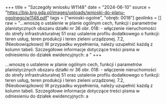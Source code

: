 +++
title = "Szczegóły wniosku W1148"
date = "2024-06-10"
source = "https://bip.brg.gda.pl/images/uploads/wnioski-do-planu-ogolnego/w1148.pdf"
tags = ["wnioski-ogolne", "obręb: 0018"]
geolinks = []
raw = "...wnoszę o ustalenie w planie ogólnym cech, funkcji i parametrów planistycznych obszaru działki nr 36 obr. 018: - włączenie nieruchomości do strefy infrastrukturalnej 51 oraz ustalenie profilu dodatkowego o funkcji: teren usług, teren produkcji i teren zieleni urządzonej. 7.2, (Nieobowiązkowo) W przypadku wypełnienia, należy uzupełnić każdą z kolumn tabeli. Szczegółowe informacje dotyczące treści pisma w odniesieniu do działek ewidencyjnych: a "
+++

...wnoszę o ustalenie w planie ogólnym cech, funkcji i parametrów planistycznych obszaru działki
nr 36 obr. 018: - włączenie nieruchomości do strefy infrastrukturalnej 51 oraz ustalenie profilu dodatkowego
o funkcji: teren usług, teren produkcji i teren zieleni urządzonej.
7.2, (Nieobowiązkowo) W przypadku wypełnienia, należy uzupełnić każdą z kolumn tabeli.
Szczegółowe informacje dotyczące treści pisma w odniesieniu do działek ewidencyjnych: a



